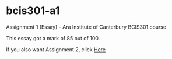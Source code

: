 # bcis301-a1
Assignment 1 (Essay) - Ara Institute of Canterbury BCIS301 course 

This essay got a mark of 85 out of 100.

If you also want Assignment 2, click [Here](https://github.com/larsenlouis/bcis301-a2) 
